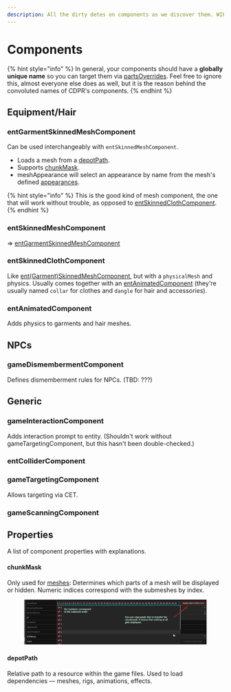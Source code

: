 ```yaml
---
description: All the dirty detes on components as we discover them. WIP.
---
```


# Components

{% hint style="info" %}
In general, your components should have a **globally unique name** so you can target them via [partsOverrides](../../modding-guides/items-equipment/influencing-other-items.md#partsoverrides). Feel free to ignore this, almost everyone else does as well, but it is the reason behind the convoluted names of CDPR's components.
{% endhint %}

## Equipment/Hair

### entGarmentSkinnedMeshComponent

Can be used interchangeably with `entSkinnedMeshComponent`.

* Loads a mesh from a [depotPath](components.md#depotpath).&#x20;
* Supports [chunkMask](components.md#chunkmask).
* meshAppearance will select an appearance by name from the mesh's defined [appearances](../3d-modelling/meshes.md#chunkmaterials).

{% hint style="info" %}
This is the good kind of mesh component, the one that will work without trouble, as opposed to [entSkinnedClothComponent](components.md#entskinnedclothcomponent).
{% endhint %}

### entSkinnedMeshComponent

\=> [entGarmentSkinnedMeshComponent](components.md#entgarmentskinnedmeshcomponent)

### entSkinnedClothComponent

Like [ent(Garment)SkinnedMeshComponent](components.md#entskinnedmeshcomponent), but with a `physicalMesh` and physics. Usually comes together with an [entAnimatedComponent](components.md#entanimatedcomponent) (they're usually named `collar` for clothes and `dangle` for hair and accessories).

### entAnimatedComponent

Adds physics to garments and hair meshes.

## NPCs

### gameDismembermentComponent

Defines dismemberment rules for NPCs. (TBD: ???)

## Generic

### gameInteractionComponent

Adds interaction prompt to entity. (Shouldn't work without gameTargetingComponent, but this hasn't been double-checked.)

### entColliderComponent

### gameTargetingComponent

Allows targeting via CET.&#x20;

### gameScanningComponent

## Properties

A list of component properties with explanations.

#### chunkMask

Only used for [meshes](../3d-modelling/meshes.md): Determines which parts of a mesh will be displayed or hidden. Numeric indices correspond with the submeshes by index.

<figure><img src="../../.gitbook/assets/chunkmask.png" alt=""><figcaption></figcaption></figure>

#### depotPath

Relative path to a resource within the game files. Used to load dependencies — meshes, rigs, animations, effects.


